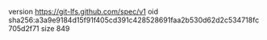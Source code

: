 version https://git-lfs.github.com/spec/v1
oid sha256:a3a9e9184d15f91f405cd391c428528691faa2b530d62d2c534718fc705d2f71
size 849
